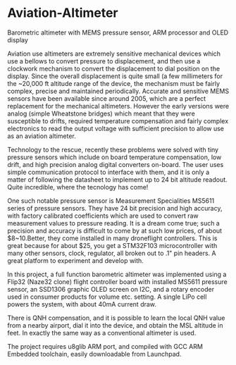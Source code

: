 # Aviation-Altimeter
Barometric altimeter with MEMS pressure sensor, ARM processor and OLED display

Aviation use altimeters are extremely sensitive mechanical devices which use a bellows to convert pressure to displacement, and then use a clockwork mechanism to convert the displacement to dial position on the display. Since the overall displacement is quite small (a few millimeters for the ~20,000 ft altitude range of the device, the mechanism must be fairly complex, precise and maintained periodically. Accurate and sensitive MEMS sensors have been available since around 2005, which are a perfect replacement for the mechanical altimeters. However the early versions were analog (simple Wheatstone bridges) which meant that they were susceptible to drifts, required temperature compensation and fairly complex electronics to read the output voltage with sufficient precision to allow use as an aviation altimeter.

Technology to the rescue, recently these problems were solved with tiny pressure sensors which include on board temperature compensation, low drift, and high precision analog digital converters on-board. The user uses simple communication protocol to interface with them, and it is only a matter of following the datasheet to implement up to 24 bit altitude readout. Quite incredible, where the tecnology has come!

One such notable pressure sensor is Measurement Specialities MS5611 series of pressure sensors. They have 24 bit precision and high accuracy, with factory calibrated coefficients which are used to convert raw measurement values to pressure reading. It is a dream come true; such a precision and accuracy is difficult to come by at such low prices, of about $8~10.Better, they come installed in many droneflight controllers. This is great because for about $25, you get a STM32F103 microcontroller with many other sensors, clock, regulator, all broken out to .1" pin headers. A great platform to experiment and develop with.

In this project, a full function barometric altimeter was implemented using a Flip32 (Naze32 clone) flight controller board with installed MS5611 pressure sensor, an SSD1306 graphic OLED screen on I2C, and a rotary encoder used in consumer products for volume etc. setting. A single LiPo cell powers the system, with about 40mA current draw.

There is QNH compensation, and it is possible to learn the local QNH value from a nearby airport, dial it into the device, and obtain the MSL altitude in feet. In exactly the same way as a conventional altimeter is used.

The project requires u8glib ARM port, and compiled with GCC ARM Embedded toolchain, easily downloadable from Launchpad. 


